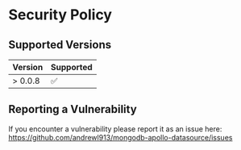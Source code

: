 # Security Policy

## Supported Versions


| Version | Supported          |
| ------- | ------------------ |
| > 0.0.8 | :white_check_mark: |


## Reporting a Vulnerability
If you encounter a vulnerability please report it as an issue here: https://github.com/andrewl913/mongodb-apollo-datasource/issues
